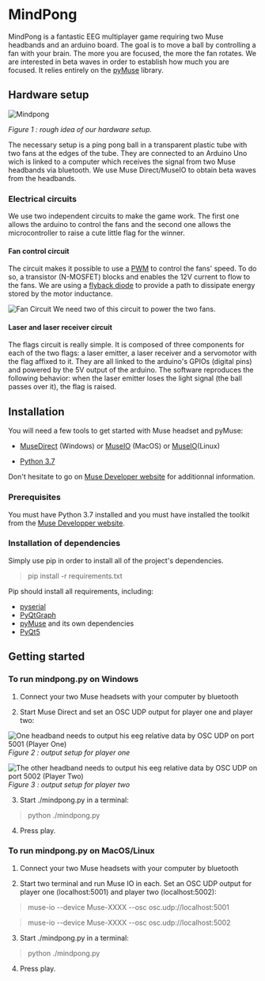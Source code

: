 # MindPong

MindPong is a fantastic EEG multiplayer game requiring two Muse headbands and an arduino board. The goal is to move a ball by controlling a fan with your brain. The more you are focused, the more the fan rotates. We are interested in beta waves in order to establish how much you are focused. It relies entirely on the [pyMuse](https://github.com/PolyCortex/pyMuse) library.

## Hardware setup

![](https://lh3.googleusercontent.com/hYLyprlF2NU10iol23kcK9le9mxZFwJHhowW4WIG_MiD-Xwt7dxBypljR12KK2bUvDECs3nIVfNz  "Mindpong")

*Figure 1 : rough idea of our hardware setup.*

The necessary setup is a ping pong ball in a transparent plastic tube with two fans at the edges of the tube. They are connected to an Arduino Uno wich is linked to a computer which receives the signal from two Muse headbands via bluetooth. We use Muse Direct/MuseIO to obtain beta waves from the headbands.

### Electrical circuits

We use two independent circuits to make the game work. The first one allows the arduino to control the fans and the second one allows the microcontroller to raise a cute little flag for the winner.

#### Fan control circuit

The circuit makes it possible to use a [PWM](https://en.wikipedia.org/wiki/Pulse-width_modulation) to control the fans' speed. To do so, a transistor (N-MOSFET) blocks and enables the 12V current to flow to the fans. We are using a [flyback diode](https://en.wikipedia.org/wiki/Flyback_diode) to provide a path to dissipate energy stored by the motor inductance.

![Fan Circuit](https://lh3.googleusercontent.com/FvU2NcXTf2U4deSbWsVEagh_gK9IJBwsLBZUwifjeJtzx3YXEerjKFWneWsKj4rK-UNyDokOJA0V "Fan Circuit")
We need two of this circuit to power the two fans.

#### Laser and laser receiver circuit

The flags circuit is really simple. It is composed of three components for each of the two flags: a laser emitter, a laser receiver and a servomotor with the flag affixed to it. They are all linked to the arduino's GPIOs (digital pins) and powered by the 5V output of the arduino. The software reproduces the following behavior: when the laser emitter loses the light signal (the ball passes over it), the flag is raised.

## Installation
You will need a few tools to get started with Muse headset and pyMuse:

*  [MuseDirect](http://developer.choosemuse.com/tools/windows-tools) (Windows) or [MuseIO](http://developer.choosemuse.com/tools/mac-tools) (MacOS) or [MuseIO](http://developer.choosemuse.com/tools/linux-tools)(Linux)

*  [Python 3.7](https://www.python.org/downloads/release/python-370/)

Don't hesitate to go on [Muse Developer website](http://developer.choosemuse.com/) for additionnal information.

### Prerequisites

You must have Python 3.7 installed and you must have installed the toolkit from the [Muse Developper website](http://developer.choosemuse.com/tools/windows-tools).


### Installation of dependencies

Simply use pip in order to install all of the project's dependencies.


> pip install -r requirements.txt


Pip should install all requirements, including:

*  [pyserial](https://github.com/pyserial/pyserial)
*  [PyQtGraph](http://www.pyqtgraph.org/)
*  [pyMuse](https://github.com/PolyCortex/pyMuse/) and its own dependencies
*  [PyQt5](https://www.riverbankcomputing.com/software/pyqt/intro)
  

## Getting started

### To run mindpong.py on Windows

1. Connect your two Muse headsets with your computer by bluetooth

2. Start Muse Direct and set an OSC UDP output for player one and player two:

![One headband needs to output his eeg relative data by OSC UDP on port 5001 (Player One)](https://lh3.googleusercontent.com/ScMKcED4j-zZorx4d1T5wt1C1Bj77RoG66tWXi9HJK2lW6FCJ8ExcOokcgxV4x3xf13MWFBWTVI  "PlayerOne")
*Figure 2 : output setup for player one*

![The other headband needs to output his eeg relative data by OSC UDP on port 5002 (Player Two)](https://lh3.googleusercontent.com/MM86nkKx5G34gXIX4TYHwlmRQV4f8bnHP-k2PH3dKrEQqoPWGavZH2RPWB_6ZrzbBIz-VCZe9q4  "Player Two")
*Figure 3 : output setup for player two*

3. Start ./mindpong.py in a terminal:

> python ./mindpong.py

4. Press play.


### To run mindpong.py on MacOS/Linux


1. Connect your two Muse headsets with your computer by bluetooth

2. Start two terminal and run Muse IO in each. Set an OSC UDP output for player one (localhost:5001) and player two (localhost:5002):

> muse-io --device Muse-XXXX --osc osc.udp://localhost:5001

  
> muse-io --device Muse-XXXX --osc osc.udp://localhost:5002

3. Start ./mindpong.py in a terminal:
  
> python ./mindpong.py

4. Press play.
